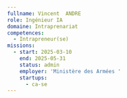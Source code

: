 ```yaml
---
fullname: Vincent  ANDRE
role: Ingénieur IA
domaine: Intraprenariat
competences:
  - Intrapreneur(se)
missions:
  - start: 2025-03-10
    end: 2025-05-31
    status: admin
    employer: 'Ministère des Armées '
    startups:
      - ca-se
---
```

